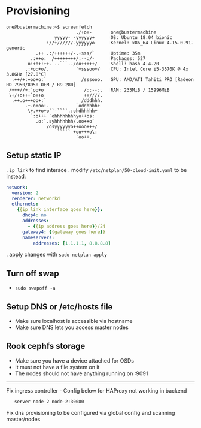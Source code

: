 # Provisioning
```
one@bustermachine:~$ screenfetch
                          ./+o+-       one@bustermachine
                  yyyyy- -yyyyyy+      OS: Ubuntu 18.04 bionic
               ://+//////-yyyyyyo      Kernel: x86_64 Linux 4.15.0-91-generic
           .++ .:/++++++/-.+sss/`      Uptime: 35m
         .:++o:  /++++++++/:--:/-      Packages: 527
        o:+o+:++.`..```.-/oo+++++/     Shell: bash 4.4.20
       .:+o:+o/.          `+sssoo+/    CPU: Intel Core i5-3570K @ 4x 3.8GHz [27.8°C]
  .++/+:+oo+o:`             /sssooo.   GPU: AMD/ATI Tahiti PRO [Radeon HD 7950/8950 OEM / R9 280]
 /+++//+:`oo+o               /::--:.   RAM: 235MiB / 15996MiB
 \+/+o+++`o++o               ++////.
  .++.o+++oo+:`             /dddhhh.
       .+.o+oo:.          `oddhhhh+
        \+.++o+o``-````.:ohdhhhhh+
         `:o+++ `ohhhhhhhhyo++os:
           .o:`.syhhhhhhh/.oo++o`
               /osyyyyyyo++ooo+++/
                   ````` +oo+++o\:
                          `oo++.
```

## Setup static IP
. `ip link` to find interace
. modify `/etc/netplan/50-cloud-init.yaml` to be instead:
```yaml
network:
  version: 2
  renderer: networkd
  ethernets:
    {{ip link interface goes here}}:
      dhcp4: no
      addresses:
        - {{ip address goes here}}/24
      gateway4: {{gateway goes here}}
      nameservers:
          addresses: [1.1.1.1, 8.8.8.8]
```
. apply changes with `sudo netplan apply`

## Turn off swap
- `sudo swapoff -a`


## Setup DNS or /etc/hosts file
- Make sure localhost is accessible via hostname
- Make sure DNS lets you access master nodes

## Rook cephfs storage
- Make sure you have a device attached for OSDs
- It must not have a file system on it
- The nodes should not have anything running on :9091

---
Fix ingress controller -
Config below for HAProxy not working in backend 
```
   server node-2 node-2:30080
```

Fix dns provisioning to be configured via global config and scanning master/nodes